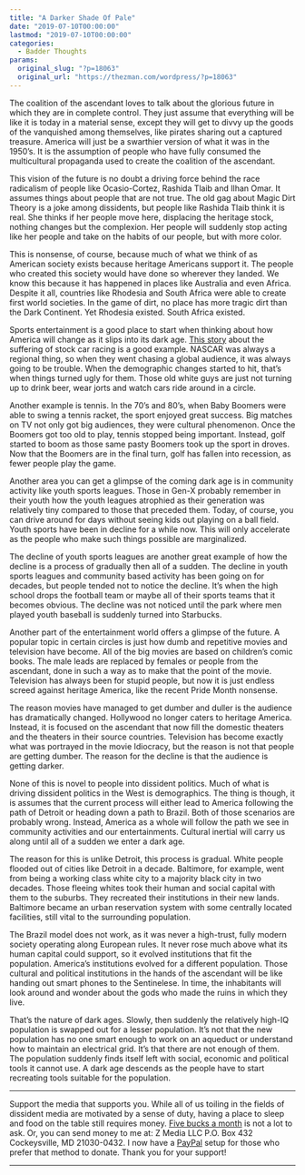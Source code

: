 ```yaml
---
title: "A Darker Shade Of Pale"
date: "2019-07-10T00:00:00"
lastmod: "2019-07-10T00:00:00"
categories:
  - Badder Thoughts
params:
  original_slug: "?p=18063"
  original_url: "https://thezman.com/wordpress/?p=18063"
---
```


The coalition of the ascendant loves to talk about the glorious future
in which they are in complete control. They just assume that everything
will be like it is today in a material sense, except they will get to
divvy up the goods of the vanquished among themselves, like pirates
sharing out a captured treasure. America will just be a swarthier
version of what it was in the 1950’s. It is the assumption of people who
have fully consumed the multicultural propaganda used to create the
coalition of the ascendant.

This vision of the future is no doubt a driving force behind the race
radicalism of people like Ocasio-Cortez, Rashida Tlaib and Ilhan Omar.
It assumes things about people that are not true. The old gag about
Magic Dirt Theory is a joke among dissidents, but people like Rashida
Tlaib think it is real. She thinks if her people move here, displacing
the heritage stock, nothing changes but the complexion. Her people will
suddenly stop acting like her people and take on the habits of our
people, but with more color.

This is nonsense, of course, because much of what we think of as
American society exists because heritage Americans support it. The
people who created this society would have done so wherever they landed.
We know this because it has happened in places like Australia and even
Africa. Despite it all, countries like Rhodesia and South Africa were
able to create first world societies. In the game of dirt, no place has
more tragic dirt than the Dark Continent. Yet Rhodesia existed. South
Africa existed.

Sports entertainment is a good place to start when thinking about how
America will change as it slips into its dark age. <a
href="https://www.dailypress.com/sports/dp-spt-richmond-nascar-popularity-0414-story.html"
rel="noopener noreferrer" target="_blank">This story</a> about the
suffering of stock car racing is a good example. NASCAR was always a
regional thing, so when they went chasing a global audience, it was
always going to be trouble. When the demographic changes started to hit,
that’s when things turned ugly for them. Those old white guys are just
not turning up to drink beer, wear jorts and watch cars ride around in a
circle.

Another example is tennis. In the 70’s and 80’s, when Baby Boomers were
able to swing a tennis racket, the sport enjoyed great success. Big
matches on TV not only got big audiences, they were cultural phenomenon.
Once the Boomers got too old to play, tennis stopped being important.
Instead, golf started to boom as those same pasty Boomers took up the
sport in droves. Now that the Boomers are in the final turn, golf has
fallen into recession, as fewer people play the game.

Another area you can get a glimpse of the coming dark age is in
community activity like youth sports leagues. Those in Gen-X probably
remember in their youth how the youth leagues atrophied as their
generation was relatively tiny compared to those that preceded them.
Today, of course, you can drive around for days without seeing kids out
playing on a ball field. Youth sports have been in decline for a while
now. This will only accelerate as the people who make such things
possible are marginalized.

The decline of youth sports leagues are another great example of how the
decline is a process of gradually then all of a sudden. The decline in
youth sports leagues and community based activity has been going on for
decades, but people tended not to notice the decline. It’s when the high
school drops the football team or maybe all of their sports teams that
it becomes obvious. The decline was not noticed until the park where men
played youth baseball is suddenly turned into Starbucks.

Another part of the entertainment world offers a glimpse of the future.
A popular topic in certain circles is just how dumb and repetitive
movies and television have become. All of the big movies are based on
children’s comic books. The male leads are replaced by females or people
from the ascendant, done in such a way as to make that the point of the
movie. Television has always been for stupid people, but now it is just
endless screed against heritage America, like the recent Pride Month
nonsense.

The reason movies have managed to get dumber and duller is the audience
has dramatically changed. Hollywood no longer caters to heritage
America. Instead, it is focused on the ascendant that now fill the
domestic theaters and the theaters in their source countries. Television
has become exactly what was portrayed in the movie Idiocracy, but the
reason is not that people are getting dumber. The reason for the decline
is that the audience is getting darker.

None of this is novel to people into dissident politics. Much of what is
driving dissident politics in the West is demographics. The thing is
though, it is assumes that the current process will either lead to
America following the path of Detroit or heading down a path to Brazil.
Both of those scenarios are probably wrong. Instead, America as a whole
will follow the path we see in community activities and our
entertainments. Cultural inertial will carry us along until all of a
sudden we enter a dark age.

The reason for this is unlike Detroit, this process is gradual. White
people flooded out of cities like Detroit in a decade. Baltimore, for
example, went from being a working class white city to a majority black
city in two decades. Those fleeing whites took their human and social
capital with them to the suburbs. They recreated their institutions in
their new lands. Baltimore became an urban reservation system with some
centrally located facilities, still vital to the surrounding population.

The Brazil model does not work, as it was never a high-trust, fully
modern society operating along European rules. It never rose much above
what its human capital could support, so it evolved institutions that
fit the population. America’s institutions evolved for a different
population. Those cultural and political institutions in the hands of
the ascendant will be like handing out smart phones to the Sentinelese.
In time, the inhabitants will look around and wonder about the gods who
made the ruins in which they live.

That’s the nature of dark ages. Slowly, then suddenly the relatively
high-IQ population is swapped out for a lesser population. It’s not that
the new population has no one smart enough to work on an aqueduct or
understand how to maintain an electrical grid. It’s that there are not
enough of them. The population suddenly finds itself left with social,
economic and political tools it cannot use. A dark age descends as the
people have to start recreating tools suitable for the population.

------------------------------------------------------------------------

Support the media that supports you. While all of us toiling in the
fields of dissident media are motivated by a sense of duty, having a
place to sleep and food on the table still requires money.
<a href="https://www.subscribestar.com/the-z-blog"
rel="noopener noreferrer" target="_blank">Five bucks a month</a> is not
a lot to ask. Or, you can send money to me at: Z Media LLC P.O. Box 432
Cockeysville, MD 21030-0432. I now have a <a
href="https://www.paypal.com/cgi-bin/webscr?cmd=_s-xclick&amp;hosted_button_id=UDAS2Q8JYA6CN&amp;source=url"
rel="noopener noreferrer" target="_blank">PayPal</a> setup for those who
prefer that method to donate. Thank you for your support!

------------------------------------------------------------------------
